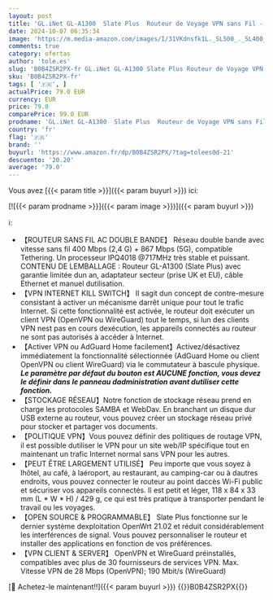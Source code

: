 ```yaml
---
layout: post
title: 'GL.iNet GL-A1300  Slate Plus  Routeur de Voyage VPN sans Fil - Portail Wi-FI et captif de l hôtel  Connexion téléphonique  prolongateur  Point d évaluation  Format de Poche  Open Source  NAS'
date: 2024-10-07 06:35:34
image: 'https://m.media-amazon.com/images/I/31VKdnsfk1L._SL500_._SL400_.jpg'
comments: true
category: ofertas
author: 'tole.es'
slug: 'B0B4ZSR2PX-fr GL.iNet GL-A1300 Slate Plus Routeur de Voyage VPN sans Fil...'
sku: 'B0B4ZSR2PX-fr'
tags: [ '🇫🇷', ]
actualPrice: 79.0 EUR
currency: EUR
price: 79.0
comparePrice: 99.0 EUR
prodname: 'GL.iNet GL-A1300  Slate Plus  Routeur de Voyage VPN sans Fil - Portail Wi-FI et captif de l hôtel  Connexion téléphonique  prolongateur  Point d évaluation  Format de Poche  Open Source  NAS'
country: 'fr'
flag: '🇫🇷'
brand: ''
buyurl: 'https://www.amazon.fr/dp/B0B4ZSR2PX/?tag=tolees0d-21'
descuento: '20.20'
average: '79.0'
---
```


Vous avez [{{< param title >}}]({{< param buyurl >}}) ici:

[![{{< param prodname >}}]({{< param image >}})]({{< param buyurl >}})

ℹ️:

- 【ROUTEUR SANS FIL AC DOUBLE BANDE】 Réseau double bande avec vitesse sans fil 400 Mbps (2,4 G) + 867 Mbps (5G), compatible Tethering. Un processeur IPQ4018 @717MHz très stable et puissant. CONTENU DE LEMBALLAGE : Routeur GL-A1300 (Slate Plus) avec garantie limitée dun an, adaptateur secteur (prise UK et EU), câble Ethernet et manuel dutilisation.
- 【VPN INTERNET KILL SWITCH】 Il sagit dun concept de contre-mesure consistant à activer un mécanisme darrêt unique pour tout le trafic Internet. Si cette fonctionnalité est activée, le routeur doit exécuter un client VPN (OpenVPN ou WireGuard) tout le temps, si lun des clients VPN nest pas en cours dexécution, les appareils connectés au routeur ne sont pas autorisés à accéder à Internet.
- 【Activer VPN ou AdGuard Home facilement】Activez/désactivez immédiatement la fonctionnalité sélectionnée (AdGuard Home ou client OpenVPN ou client WireGuard) via le commutateur à bascule physique. ***Le paramètre par défaut du bouton est AUCUNE fonction, vous devez le définir dans le panneau dadministration avant dutiliser cette fonction.***
- 【STOCKAGE RÉSEAU】Notre fonction de stockage réseau prend en charge les protocoles SAMBA et WebDav. En branchant un disque dur USB externe au routeur, vous pouvez créer un stockage réseau privé pour stocker et partager vos documents.
- 【POLITIQUE VPN】Vous pouvez définir des politiques de routage VPN, il est possible dutiliser le VPN pour un site web/IP spécifique tout en maintenant un trafic Internet normal sans VPN pour les autres.
- 【PEUT ÊTRE LARGEMENT UTILISÉ】 Peu importe que vous soyez à lhôtel, au café, à laéroport, au restaurant, au camping-car ou à dautres endroits, vous pouvez connecter le routeur au point daccès Wi-Fi public et sécuriser vos appareils connectés. Il est petit et léger, 118 x 84 x 33 mm (L * W * H) / 429 g, ce qui est très pratique à transporter pendant le travail ou les voyages.
- 【OPEN SOURCE & PROGRAMMABLE】 Slate Plus fonctionne sur le dernier système dexploitation OpenWrt 21.02 et réduit considérablement les interférences de signal. Vous pouvez personnaliser le routeur et installer des applications en fonction de vos préférences.
- 【VPN CLIENT & SERVER】 OpenVPN et WireGuard préinstallés, compatibles avec plus de 30 fournisseurs de services VPN. Max. Vitesse VPN de 28 Mbps (OpenVPN); 190 Mbit/s (WireGuard)

[🛒 Achetez-le maintenant!!]({{< param buyurl >}})
{{<world>}}B0B4ZSR2PX{{</world>}}
